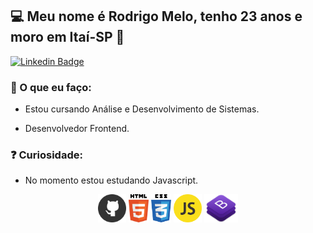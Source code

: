 ## 💻 Meu nome é Rodrigo Melo, tenho 23 anos e moro em Itaí-SP 👋

[![Linkedin Badge](https://img.shields.io/badge/-LinkedIn-blue?style=flat-square&logo=Linkedin&logoColor=white&link=https://www.linkedin.com/in/rodrigo-melo-313a87142)](https://www.linkedin.com/in/rodrigo-melo-313a87142)
 
### 💬 O que eu faço:

- Estou cursando Análise e Desenvolvimento de Sistemas.

- Desenvolvedor Frontend.

### ❓ Curiosidade:

- No momento estou estudando Javascript.


<p align="center">
 <img src="https://github.com/Rodrigomelo220/Rodrigomelo220/blob/main/.github/github.png" alt="Github" height="45"/>
 <img src="https://github.com/Rodrigomelo220/Rodrigomelo220/blob/main/.github/html.png" alt="HTML" height="45"/>
 <img src="https://github.com/Rodrigomelo220/Rodrigomelo220/blob/main/.github/css.png" alt="CSS" height="45"/>
 <img src="https://github.com/Rodrigomelo220/Rodrigomelo220/blob/main/.github/js.png" alt="Javascript" height="45"/>
 <img src="https://github.com/Rodrigomelo220/Rodrigomelo220/blob/main/.github/bootstrap.png" alt="Bootstrap" height="45"/>
 </p>

